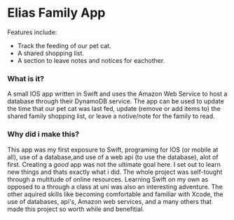 # Elias Family App
Features include:
* Track the feeding of our pet cat. 
* A shared shopping list.
* A section to leave notes and notices for eachother. 

### What is it?
A small IOS app written in Swift and uses the Amazon Web Service to host a database through their DynamoDB service.
The app can be used to update the time that our pet cat was last fed, update (remove or add items to) the shared family shopping list, or leave a notive/note for the family to read.

### Why did i make this?
This app was my first exposure to Swift, programing for IOS (or mobile at all), use of a database,and use of a web api (to use the database), alot of first. Creating a _good_ app was not the ultimate goal here. I set out to learn new things and thats exactly what i did. The whole project was self-tought through a multitude of online resources. Learning Swift on my own as opposed to a through a class at uni was also an interesting adventure. The other aquired skills like becoming comfortable and familiar with Xcode, the use of databases, api's, Amazon web services, and a many others that made this project so worth while and benefitial. 
